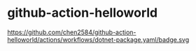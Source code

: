 # github-action-helloworld

https://github.com/chen2584/github-action-helloworld/actions/workflows/dotnet-package.yaml/badge.svg
